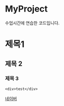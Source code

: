 # MyProject
수업시간에 연습한 코드입니다. 
<!-- #은 글씨 굵기 조절 -->

# 제목1
## 제목 2
### 제목 3

`<div>test</div>`

[네이버](https://www.naver.com/)
